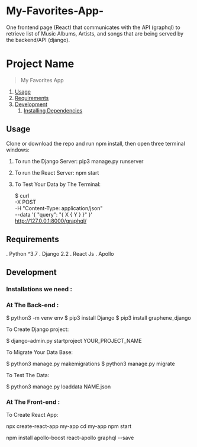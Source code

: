 # My-Favorites-App-
One frontend page (React) that communicates with the API (graphql) to retrieve list of Music Albums, Artists, and songs that are being served by the backend/API (django).


# Project Name

>  My Favorites App



1. [Usage](#Usage)
1. [Requirements](#requirements)
1. [Development](#development)
    1. [Installing Dependencies](#installing-dependencies)
  

## Usage
  Clone or download the repo and run npm install, then open three terminal windows:
1. To run the Django Server: pip3 manage.py runserver
2. To run the React Server: npm start
3. To Test Your Data by The Terminal: 

    $ curl \
      -X POST \
      -H "Content-Type: application/json" \
      --data '{ "query": "{ X { Y } }" }' \
      http://127.0.0.1:8000/graphql/

 

## Requirements

. Python ^3.7
. Django 2.2
. React Js
. Apollo

## Development

### Installations we need : 

 
### At The Back-end :


$ python3 -m venv env
$ pip3 install Django
$ pip3 install graphene_django 

To Create Django project:

$ django-admin.py startproject YOUR_PROJECT_NAME 

To Migrate Your Data Base: 

$ python3 manage.py makemigrations
$ python3 manage.py migrate

To Test The Data:

$ python3 manage.py loaddata NAME.json



### At The Front-end : 


To Create React App:

npx create-react-app my-app
cd my-app
npm start


npm install apollo-boost react-apollo graphql --save



 


